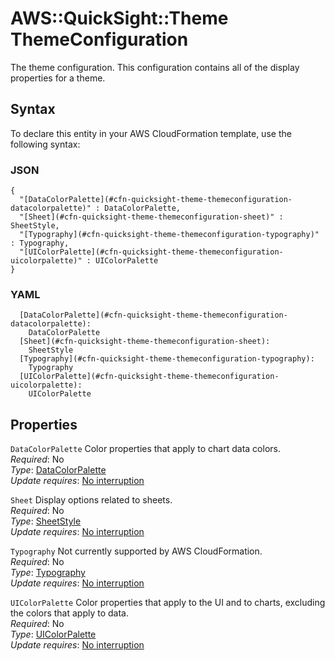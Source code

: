 # AWS::QuickSight::Theme ThemeConfiguration<a name="aws-properties-quicksight-theme-themeconfiguration"></a>

The theme configuration\. This configuration contains all of the display properties for a theme\.

## Syntax<a name="aws-properties-quicksight-theme-themeconfiguration-syntax"></a>

To declare this entity in your AWS CloudFormation template, use the following syntax:

### JSON<a name="aws-properties-quicksight-theme-themeconfiguration-syntax.json"></a>

```
{
  "[DataColorPalette](#cfn-quicksight-theme-themeconfiguration-datacolorpalette)" : DataColorPalette,
  "[Sheet](#cfn-quicksight-theme-themeconfiguration-sheet)" : SheetStyle,
  "[Typography](#cfn-quicksight-theme-themeconfiguration-typography)" : Typography,
  "[UIColorPalette](#cfn-quicksight-theme-themeconfiguration-uicolorpalette)" : UIColorPalette
}
```

### YAML<a name="aws-properties-quicksight-theme-themeconfiguration-syntax.yaml"></a>

```
  [DataColorPalette](#cfn-quicksight-theme-themeconfiguration-datacolorpalette): 
    DataColorPalette
  [Sheet](#cfn-quicksight-theme-themeconfiguration-sheet): 
    SheetStyle
  [Typography](#cfn-quicksight-theme-themeconfiguration-typography): 
    Typography
  [UIColorPalette](#cfn-quicksight-theme-themeconfiguration-uicolorpalette): 
    UIColorPalette
```

## Properties<a name="aws-properties-quicksight-theme-themeconfiguration-properties"></a>

`DataColorPalette`  <a name="cfn-quicksight-theme-themeconfiguration-datacolorpalette"></a>
Color properties that apply to chart data colors\.  
*Required*: No  
*Type*: [DataColorPalette](aws-properties-quicksight-theme-datacolorpalette.md)  
*Update requires*: [No interruption](https://docs.aws.amazon.com/AWSCloudFormation/latest/UserGuide/using-cfn-updating-stacks-update-behaviors.html#update-no-interrupt)

`Sheet`  <a name="cfn-quicksight-theme-themeconfiguration-sheet"></a>
Display options related to sheets\.  
*Required*: No  
*Type*: [SheetStyle](aws-properties-quicksight-theme-sheetstyle.md)  
*Update requires*: [No interruption](https://docs.aws.amazon.com/AWSCloudFormation/latest/UserGuide/using-cfn-updating-stacks-update-behaviors.html#update-no-interrupt)

`Typography`  <a name="cfn-quicksight-theme-themeconfiguration-typography"></a>
Not currently supported by AWS CloudFormation\.  
*Required*: No  
*Type*: [Typography](aws-properties-quicksight-theme-typography.md)  
*Update requires*: [No interruption](https://docs.aws.amazon.com/AWSCloudFormation/latest/UserGuide/using-cfn-updating-stacks-update-behaviors.html#update-no-interrupt)

`UIColorPalette`  <a name="cfn-quicksight-theme-themeconfiguration-uicolorpalette"></a>
Color properties that apply to the UI and to charts, excluding the colors that apply to data\.   
*Required*: No  
*Type*: [UIColorPalette](aws-properties-quicksight-theme-uicolorpalette.md)  
*Update requires*: [No interruption](https://docs.aws.amazon.com/AWSCloudFormation/latest/UserGuide/using-cfn-updating-stacks-update-behaviors.html#update-no-interrupt)